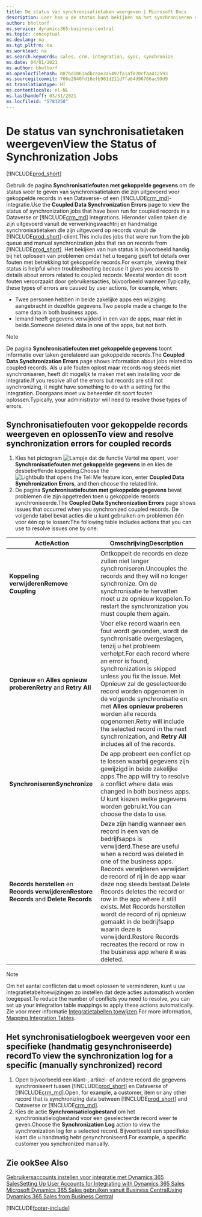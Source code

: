 ```yaml
---
title: De status van synchronisatietaken weergeven | Microsoft Docs
description: Leer hoe u de status kunt bekijken na het synchroniseren van gekoppelde records.
author: bholtorf
ms.service: dynamics365-business-central
ms.topic: conceptual
ms.devlang: na
ms.tgt_pltfrm: na
ms.workload: na
ms.search.keywords: sales, crm, integration, sync, synchronize
ms.date: 04/01/2021
ms.author: bholtorf
ms.openlocfilehash: b87bd1061adbcaae3a5497fa1af020cfaa412593
ms.sourcegitcommit: 766e2840fd16efb901d211d7fa64d96766ac99d9
ms.translationtype: HT
ms.contentlocale: nl-NL
ms.lasthandoff: 03/31/2021
ms.locfileid: "5781258"
---
```

# <a name="view-the-status-of-synchronization-jobs"></a><span data-ttu-id="7de3f-103">De status van synchronisatietaken weergeven</span><span class="sxs-lookup"><span data-stu-id="7de3f-103">View the Status of Synchronization Jobs</span></span>
[!INCLUDE[prod_short](includes/cc_data_platform_banner.md)]

<span data-ttu-id="7de3f-104">Gebruik de pagina **Synchronisatiefouten met gekoppelde gegevens** om de status weer te geven van synchronisatietaken die zijn uitgevoerd voor gekoppelde records in een Dataverse- of een [!INCLUDE[crm_md](includes/crm_md.md)]-integratie.</span><span class="sxs-lookup"><span data-stu-id="7de3f-104">Use the **Coupled Data Synchronization Errors** page to view the status of synchronization jobs that have been run for coupled records in a Dataverse or [!INCLUDE[crm_md](includes/crm_md.md)] integrations.</span></span> <span data-ttu-id="7de3f-105">Hieronder vallen taken die zijn uitgevoerd vanuit de verwerkingswachtrij en handmatige synchronisatietaken die zijn uitgevoerd op records vanuit de [!INCLUDE[prod_short](includes/prod_short.md)]-client.</span><span class="sxs-lookup"><span data-stu-id="7de3f-105">This includes jobs that were run from the job queue and manual synchronization jobs that ran on records from [!INCLUDE[prod_short](includes/prod_short.md)].</span></span> <span data-ttu-id="7de3f-106">Het bekijken van hun status is bijvoorbeeld handig bij het oplossen van problemen omdat het u toegang geeft tot details over fouten met betrekking tot gekoppelde records.</span><span class="sxs-lookup"><span data-stu-id="7de3f-106">For example, viewing their status is helpful when troubleshooting because it gives you access to details about errors related to coupled records.</span></span> <span data-ttu-id="7de3f-107">Meestal worden dit soort fouten veroorzaakt door gebruikersacties, bijvoorbeeld wanneer:</span><span class="sxs-lookup"><span data-stu-id="7de3f-107">Typically, these types of errors are caused by user actions, for example, when:</span></span>  

* <span data-ttu-id="7de3f-108">Twee personen hebben in beide zakelijke apps een wijziging aangebracht in dezelfde gegevens.</span><span class="sxs-lookup"><span data-stu-id="7de3f-108">Two people made a change to the same data in both business apps.</span></span>
* <span data-ttu-id="7de3f-109">Iemand heeft gegevens verwijderd in een van de apps, maar niet in beide.</span><span class="sxs-lookup"><span data-stu-id="7de3f-109">Someone deleted data in one of the apps, but not both.</span></span>

> [!Note]
> <span data-ttu-id="7de3f-110">De pagina **Synchronisatiefouten met gekoppelde gegevens** toont informatie over taken gerelateerd aan gekoppelde records.</span><span class="sxs-lookup"><span data-stu-id="7de3f-110">The **Coupled Data Synchronization Errors** page shows information about jobs related to coupled records.</span></span> <span data-ttu-id="7de3f-111">Als u alle fouten oplost maar records nog steeds niet synchroniseren, heeft dit mogelijk te maken met een instelling voor de integratie.</span><span class="sxs-lookup"><span data-stu-id="7de3f-111">If you resolve all of the errors but records are still not synchronizing, it might have something to do with a setting for the integration.</span></span> <span data-ttu-id="7de3f-112">Doorgaans moet uw beheerder dit soort fouten oplossen.</span><span class="sxs-lookup"><span data-stu-id="7de3f-112">Typically, your administrator will need to resolve those types of errors.</span></span>   

<!--

> [!VIDEO https://go.microsoft.com/fwlink/?linkid=2098171]

-->

## <a name="to-view-and-resolve-synchronization-errors-for-coupled-records"></a><span data-ttu-id="7de3f-113">Synchronisatiefouten voor gekoppelde records weergeven en oplossen</span><span class="sxs-lookup"><span data-stu-id="7de3f-113">To view and resolve synchronization errors for coupled records</span></span>
1. <span data-ttu-id="7de3f-114">Kies het pictogram ![Lampje dat de functie Vertel me opent](media/ui-search/search_small.png "Vertel me wat u wilt doen"), voer **Synchronisatiefouten met gekoppelde gegevens** in en kies de desbetreffende koppeling.</span><span class="sxs-lookup"><span data-stu-id="7de3f-114">Choose the ![Lightbulb that opens the Tell Me feature](media/ui-search/search_small.png "Tell me what you want to do") icon, enter **Coupled Data Synchronization Errors**, and then choose the related link.</span></span>
2. <span data-ttu-id="7de3f-115">De pagina **Synchronisatiefouten met gekoppelde gegevens** bevat problemen die zijn opgetreden toen u gekoppelde records synchroniseerde.</span><span class="sxs-lookup"><span data-stu-id="7de3f-115">The **Coupled Data Synchronization Errors** page shows issues that occurred when you synchronized coupled records.</span></span> <span data-ttu-id="7de3f-116">De volgende tabel bevat acties die u kunt gebruiken om problemen één voor één op te lossen:</span><span class="sxs-lookup"><span data-stu-id="7de3f-116">The following table includes actions that you can use to resolve issues one by one:</span></span>

|<span data-ttu-id="7de3f-117">Actie</span><span class="sxs-lookup"><span data-stu-id="7de3f-117">Action</span></span>|<span data-ttu-id="7de3f-118">Omschrijving</span><span class="sxs-lookup"><span data-stu-id="7de3f-118">Description</span></span>|
|----|----|
|<span data-ttu-id="7de3f-119">**Koppeling verwijderen**</span><span class="sxs-lookup"><span data-stu-id="7de3f-119">**Remove Coupling**</span></span>|<span data-ttu-id="7de3f-120">Ontkoppelt de records en deze zullen niet langer synchroniseren.</span><span class="sxs-lookup"><span data-stu-id="7de3f-120">Uncouples the records and they will no longer synchronize.</span></span> <span data-ttu-id="7de3f-121">Om de synchronisatie te hervatten moet u ze opnieuw koppelen.</span><span class="sxs-lookup"><span data-stu-id="7de3f-121">To restart the synchronization you must couple them again.</span></span> |
|<span data-ttu-id="7de3f-122">**Opnieuw** en **Alles opnieuw proberen**</span><span class="sxs-lookup"><span data-stu-id="7de3f-122">**Retry** and **Retry All**</span></span>|<span data-ttu-id="7de3f-123">Voor elke record waarin een fout wordt gevonden, wordt de synchronisatie overgeslagen, tenzij u het probleem verhelpt.</span><span class="sxs-lookup"><span data-stu-id="7de3f-123">For each record where an error is found, synchronization is skipped unless you fix the issue.</span></span> <span data-ttu-id="7de3f-124">Met Opnieuw zal de geselecteerde record worden opgenomen in de volgende synchronisatie en met **Alles opnieuw proberen** worden alle records opgenomen.</span><span class="sxs-lookup"><span data-stu-id="7de3f-124">Retry will include the selected record in the next synchronization, and **Retry All** includes all of the records.</span></span>|
|<span data-ttu-id="7de3f-125">**Synchroniseren**</span><span class="sxs-lookup"><span data-stu-id="7de3f-125">**Synchronize**</span></span>|<span data-ttu-id="7de3f-126">De app probeert een conflict op te lossen waarbij gegevens zijn gewijzigd in beide zakelijke apps.</span><span class="sxs-lookup"><span data-stu-id="7de3f-126">The app will try to resolve a conflict where data was changed in both business apps.</span></span> <span data-ttu-id="7de3f-127">U kunt kiezen welke gegevens worden gebruikt.</span><span class="sxs-lookup"><span data-stu-id="7de3f-127">You can choose the data to use.</span></span>|
|<span data-ttu-id="7de3f-128">**Records herstellen** en **Records verwijderen**</span><span class="sxs-lookup"><span data-stu-id="7de3f-128">**Restore Records** and **Delete Records**</span></span>|<span data-ttu-id="7de3f-129">Deze zijn handig wanneer een record in een van de bedrijfsapps is verwijderd.</span><span class="sxs-lookup"><span data-stu-id="7de3f-129">These are useful when a record was deleted in one of the business apps.</span></span> <span data-ttu-id="7de3f-130">Records verwijderen verwijdert de record of rij in de app waar deze nog steeds bestaat.</span><span class="sxs-lookup"><span data-stu-id="7de3f-130">Delete Records deletes the record or row in the app where it still exists.</span></span> <span data-ttu-id="7de3f-131">Met Records herstellen wordt de record of rij opnieuw gemaakt in de bedrijfsapp waarin deze is verwijderd.</span><span class="sxs-lookup"><span data-stu-id="7de3f-131">Restore Records recreates the record or row in the business app where it was deleted.</span></span>|

> [!NOTE]
> <span data-ttu-id="7de3f-132">Om het aantal conflicten dat u moet oplossen te verminderen, kunt u uw integratietabeltoewijzingen zo instellen dat deze acties automatisch worden toegepast.</span><span class="sxs-lookup"><span data-stu-id="7de3f-132">To reduce the number of conflicts you need to resolve, you can set up your integration table mappings to apply these actions automatically.</span></span> <span data-ttu-id="7de3f-133">Zie voor meer informatie [Integratietabellen toewijzen](admin-how-to-modify-table-mappings-for-synchronization.md#mapping-integration-tables).</span><span class="sxs-lookup"><span data-stu-id="7de3f-133">For more information, [Mapping Integration Tables](admin-how-to-modify-table-mappings-for-synchronization.md#mapping-integration-tables).</span></span>

## <a name="to-view-the-synchronization-log-for-a-specific-manually-synchronized-record"></a><span data-ttu-id="7de3f-134">Het synchronisatielogboek weergeven voor een specifieke (handmatig gesynchroniseerde) record</span><span class="sxs-lookup"><span data-stu-id="7de3f-134">To view the synchronization log for a specific (manually synchronized) record</span></span>
1. <span data-ttu-id="7de3f-135">Open bijvoorbeeld een klant-, artikel- of andere record die gegevens synchroniseert tussen [!INCLUDE[prod_short](includes/prod_short.md)] en Dataverse of [!INCLUDE[crm_md](includes/crm_md.md)].</span><span class="sxs-lookup"><span data-stu-id="7de3f-135">Open, for example, a customer, item or any other record that is synchronizing data between [!INCLUDE[prod_short](includes/prod_short.md)] and Dataverse or [!INCLUDE[crm_md](includes/crm_md.md)].</span></span>
2. <span data-ttu-id="7de3f-136">Kies de actie **Synchronisatielogbestand** om het synchronisatielogbestand voor een geselecteerde record weer te geven.</span><span class="sxs-lookup"><span data-stu-id="7de3f-136">Choose the **Synchronization Log** action to view the synchronization log for a selected record.</span></span> <span data-ttu-id="7de3f-137">Bijvoorbeeld een specifieke klant die u handmatig hebt gesynchroniseerd.</span><span class="sxs-lookup"><span data-stu-id="7de3f-137">For example, a specific customer you synchronized manually.</span></span>

## <a name="see-also"></a><span data-ttu-id="7de3f-138">Zie ook</span><span class="sxs-lookup"><span data-stu-id="7de3f-138">See Also</span></span>  
[<span data-ttu-id="7de3f-139">Gebruikersaccounts instellen voor integratie met Dynamics 365 Sales</span><span class="sxs-lookup"><span data-stu-id="7de3f-139">Setting Up User Accounts for Integrating with Dynamics 365 Sales</span></span>](admin-setting-up-integration-with-dynamics-sales.md)  
[<span data-ttu-id="7de3f-140">Microsoft Dynamics 365 Sales gebruiken vanuit Business Central</span><span class="sxs-lookup"><span data-stu-id="7de3f-140">Using Dynamics 365 Sales from Business Central</span></span>](marketing-integrate-dynamicscrm.md)


[!INCLUDE[footer-include](includes/footer-banner.md)]